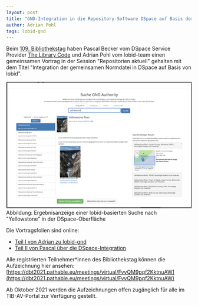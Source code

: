 ```yaml
---
layout: post
title: "GND-Integration in die Repository-Software DSpace auf Basis der lobid-API "
author: Adrian Pohl
tags: lobid-gnd
---
```


Beim [109. Bibliothekstag](https://bibliothekartag2021.de/) haben Pascal Becker vom DSpace Service Provider [The Library Code](https://www.the-library-code.de/) und Adrian Pohl vom lobid-team einen gemeinsamen Vortrag in der Session "Repositorien aktuell" gehalten mit dem Titel "Integration der gemeinsamen Normdatei in DSpace auf Basis von lobid".

<img src="/images/2021-06-22-bibtag21.png" alt="Ergebnis der lobid-basierten Suche nach &quot;Yellowstone&quot; in der DSpace-Oberfläche">
Abbildung: Ergebnisanzeige einer lobid-basierten Suche nach "Yellowstone" in der DSpace-Oberfläche

Die Vortragsfolien sind online:
- [Teil I von Adrian zu lobid-gnd](https://slides.lobid.org/2021-06-17-bibtag21/)
- [Teil II von Pascal über die DSpace-Integration](https://www.slideshare.net/pascalbecker/integration-der-gemeinsamen-normdatei-in-dspace-auf-basis-von-lobid/pascalbecker/integration-der-gemeinsamen-normdatei-in-dspace-auf-basis-von-lobid)

Alle registrierten Teilnehmer\*innen des Bibliothekstag können die Aufzeichnung hier ansehen: [https://dbt2021.pathable.eu/meetings/virtual/FvvQM9pqf2KktnuAW](https://dbt2021.pathable.eu/meetings/virtual/FvvQM9pqf2KktnuAW)

Ab Oktober 2021 werden die Aufzeichnungen offen zugänglich für alle im TIB-AV-Portal zur Verfügung gestellt.